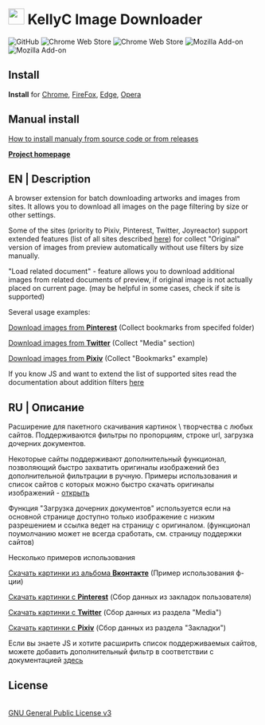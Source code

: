 <h1><img src="https://catface.ru/userfiles/media/udata_1544561629_uixtxchu.png" width="32"> KellyC Image Downloader</h1>

![GitHub](https://img.shields.io/github/license/nc22/KellyCImageDownloader) ![Chrome Web Store](https://img.shields.io/chrome-web-store/users/mbhkdmjolnhcppnkldbdfaomeabjiofm?label=chrome%20users%3A) ![Chrome Web Store](https://img.shields.io/chrome-web-store/rating/mbhkdmjolnhcppnkldbdfaomeabjiofm) ![Mozilla Add-on](https://img.shields.io/amo/users/kellyc-favorites?label=firefox%20users%3A) ![Mozilla Add-on](https://img.shields.io/amo/rating/kellyc-favorites)

<p></p>
<h2>Install</h2>
<p><b>Install</b> for <a href="https://chrome.google.com/webstore/detail/kellyc-favorites/mbhkdmjolnhcppnkldbdfaomeabjiofm?hl=en">Chrome</a>, <a href="https://addons.mozilla.org/ru/firefox/addon/kellyc-favorites/">FireFox</a>, <a href="https://microsoftedge.microsoft.com/addons/detail/kellyc-image-downloader/dgjfegjceojpbngijkaekoihllhhdocn">Edge</a>, <a href="https://kellydownloader.com/ru/install-opera/">Opera</a></p>
<p></p>
<h2>Manual install</h2>
<p><a href="https://github.com/NC22/KellyC-Image-Downloader/wiki/Install-extension-manually">How to install manualy from source code or from releases</a></p>
<p></p>
<b><a href="https://kellydownloader.com/">Project homepage</a></b>
<p></p>
<h2>EN | Description</h2>
<p>A browser extension for batch downloading artworks and images from sites. It allows you to download all images on the page filtering by size or other settings.</p>
<p>Some of the sites (priority to Pixiv, Pinterest, Twitter, Joyreactor) support extended features (list of all sites described <a href="https://kellydownloader.com/crawlers/">here</a>) for collect "Original" version of images from preview automatically without use filters by size manually.</p>
<p>"Load related document" - feature allows you to download additional images from related documents of preview, if original image is not actually placed on current page. (may be helpful in some cases, check if site is supported)</p>

<p>Several usage examples:</p>
<p></p>
<p><a href="https://www.youtube.com/watch?v=ImKbC_1Oz8c">Download images from <b>Pinterest</b></a> (Collect bookmarks from specifed folder)</p>
<p><a href="https://www.youtube.com/watch?v=x1-kqKMnMmA">Download images from <b>Twitter</b></a> (Collect "Media" section)</p>
<p><a href="https://youtu.be/1Nivs34BDbI">Download images from <b>Pixiv</b></a> (Collect "Bookmarks" example)</p>
<p></p>
<p>If you know JS and want to extend the list of supported sites read the documentation about addition filters <a href="https://kellydownloader.com/links/dev/">here</a></p>

<p></p>
<h2>RU | Описание</h2>
<p>Расширение для пакетного скачивания картинок \ творчества с любых сайтов. Поддерживаются фильтры по пропорциям, строке url, загрузка дочерних документов.</p>
<p></p>
<p>Некоторые сайты поддерживают дополнительный функционал, позволяющий быстро захватить оригиналы изображений без дополнительной фильтрации в ручную. Примеры использования и список сайтов с которых можно быстро скачать оригиналы изображений - <a href="https://kellydownloader.com/crawlers/">открыть</a></p>
<p>Функция "Загрузка дочерних документов" используется если на основной странице доступно только изображение с низким разрешением и ссылка ведет на страницу с оригиналом. (функционал поумолчанию может не всегда сработать, см. страницу поддержки сайтов)</p>
<p></p>
<p>Несколько примеров использования</p>
<p><a href="https://www.youtube.com/watch?v=XpXhwndWYyg">Скачать картинки из альбома <b>Вконтакте</b></a> (Пример использования ф-ции)</p>
<p><a href="https://www.youtube.com/watch?v=ImKbC_1Oz8c">Скачать картинки с <b>Pinterest</b></a> (Сбор данных из закладок пользователя)</p>
<p><a href="https://www.youtube.com/watch?v=x1-kqKMnMmA">Скачать картинки с <b>Twitter</b></a> (Сбор данных из раздела "Media")</p>
<p><a href="https://youtu.be/1Nivs34BDbI">Скачать картинки с <b>Pixiv</b></a> (Сбор данных из раздела "Закладки")</p>
<p></p>
<p>Если вы знаете JS и хотите расширить список поддерживаемых сайтов, можете добавить дополнительный фильтр в соответствии с документацией <a href="https://kellydownloader.com/links/dev/">здесь</a></p>

<p></p>
<h2>License</h2>
<br>
<a href="http://www.gnu.org/licenses/gpl.html">GNU General Public License v3</a>
<br>
<br>